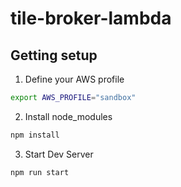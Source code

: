 # tile-broker-lambda

##  Getting setup

1. Define your AWS profile

```sh
export AWS_PROFILE="sandbox"
```

2. Install node_modules

```sh
npm install 
```

3. Start Dev Server

```sh
npm run start
```